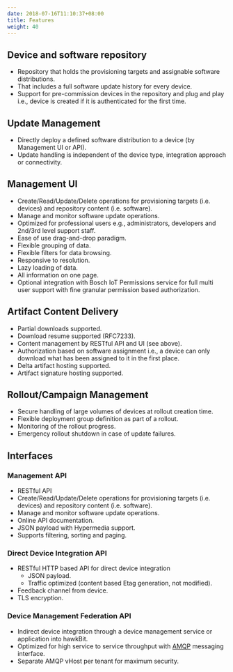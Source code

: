 ```yaml
---
date: 2018-07-16T11:10:37+08:00
title: Features
weight: 40
---
```



## Device and software repository
- Repository that holds the provisioning targets and assignable software distributions.
- That includes a full software update history for every device.
- Support for pre-commission devices in the repository and plug and play i.e., device is created if it is authenticated for the first time.

## Update Management
- Directly deploy a defined software distribution to a device (by Management UI or API).
- Update handling is independent of the device type, integration approach or connectivity.

## Management UI
- Create/Read/Update/Delete operations for provisioning targets (i.e. devices) and repository content (i.e. software).
- Manage and monitor software update operations.
- Optimized for professional users e.g., administrators, developers and 2nd/3rd level support staff.
- Ease of use drag-and-drop paradigm.
- Flexible grouping of data.
- Flexible filters for data browsing.
- Responsive to resolution.
- Lazy loading of data.
- All information on one page.
- Optional integration with Bosch IoT Permissions service for full multi user support with fine granular permission based authorization.

## Artifact Content Delivery
- Partial downloads supported.
- Download resume supported (RFC7233).
- Content management by RESTful API and UI (see above).
- Authorization based on software assignment i.e., a device can only download what has been assigned to it in the first place.
- Delta artifact hosting supported.
- Artifact signature hosting supported.

## Rollout/Campaign Management
- Secure handling of large volumes of devices at rollout creation time.
- Flexible deployment group definition as part of a rollout.
- Monitoring of the rollout progress.
- Emergency rollout shutdown in case of update failures.

## Interfaces

### Management API
- RESTful API
- Create/Read/Update/Delete operations for provisioning targets (i.e. devices) and repository content (i.e. software).
- Manage and monitor software update operations.
- Online API documentation.
- JSON payload with Hypermedia support.
- Supports filtering, sorting and paging.

### Direct Device Integration API
- RESTful HTTP based API for direct device integration
    - JSON payload.
    - Traffic optimized (content based Etag generation, not modified).
- Feedback channel from device.
- TLS encryption.

### Device Management Federation API
- Indirect device integration through a device management service or application into hawkBit.
- Optimized for high service to service throughput with [AMQP](https://www.rabbitmq.com/amqp-0-9-1-reference.html) messaging interface.
- Separate AMQP vHost per tenant for maximum security.

